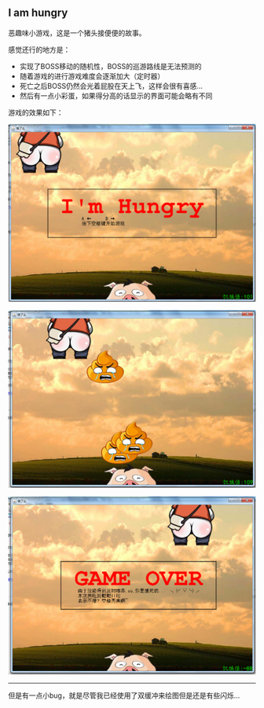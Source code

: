 ## I am hungry


恶趣味小游戏，这是一个猪头接便便的故事。


感觉还行的地方是：  

- 实现了BOSS移动的随机性，BOSS的巡游路线是无法预测的  
- 随着游戏的进行游戏难度会逐渐加大（定时器）
- 死亡之后BOSS仍然会光着屁股在天上飞，这样会很有喜感...
- 然后有一点小彩蛋，如果得分高的话显示的界面可能会略有不同

游戏的效果如下：

![游戏预览](https://raw.githubusercontent.com/BenDanChen/IamHungry/master/%E7%9B%B8%E5%85%B3%E8%B5%84%E6%BA%90/IamHungryPreview_001.png)

![游戏预览](https://raw.githubusercontent.com/BenDanChen/IamHungry/master/%E7%9B%B8%E5%85%B3%E8%B5%84%E6%BA%90/IamHungryPreview_002.png)

![游戏预览](https://raw.githubusercontent.com/BenDanChen/IamHungry/master/%E7%9B%B8%E5%85%B3%E8%B5%84%E6%BA%90/IamHungryPreview_003.png)




------

但是有一点小bug，就是尽管我已经使用了双缓冲来绘图但是还是有些闪烁...


